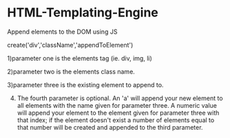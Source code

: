 # HTML-Templating-Engine
Append elements to the DOM using JS

create('div','className','appendToElement')

1)parameter one is the elements tag (ie. div, img, li)

2)parameter two is the elements class name.

3)parameter three is the existing element to append to.

4) The fourth parameter is optional. An 'a' will append  your new element to all elements with the name given for parameter three. A numeric value will append your element to the element given for parameter three with that index; if the element doesn't exist a number of elements equal to that number will be created and appended to the third parameter.
